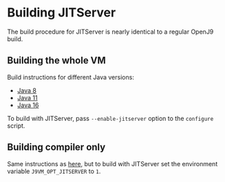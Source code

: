 <!--
Copyright (c) 2018, 2021 IBM Corp. and others

This program and the accompanying materials are made available under
the terms of the Eclipse Public License 2.0 which accompanies this
distribution and is available at https://www.eclipse.org/legal/epl-2.0/
or the Apache License, Version 2.0 which accompanies this distribution and
is available at https://www.apache.org/licenses/LICENSE-2.0.

This Source Code may also be made available under the following
Secondary Licenses when the conditions for such availability set
forth in the Eclipse Public License, v. 2.0 are satisfied: GNU
General Public License, version 2 with the GNU Classpath
Exception [1] and GNU General Public License, version 2 with the
OpenJDK Assembly Exception [2].

[1] https://www.gnu.org/software/classpath/license.html
[2] https://openjdk.org/legal/assembly-exception.html

SPDX-License-Identifier: EPL-2.0 OR Apache-2.0 OR GPL-2.0 WITH Classpath-exception-2.0 OR LicenseRef-GPL-2.0 WITH Assembly-exception
-->

# Building JITServer

The build procedure for JITServer is nearly identical to a regular OpenJ9 build.

## Building the whole VM

Build instructions for different Java versions:

- [Java 8](../../build-instructions/Build_Instructions_V8.md)
- [Java 11](../../build-instructions/Build_Instructions_V11.md)
- [Java 16](../../build-instructions/Build_Instructions_V16.md)

To build with JITServer, pass `--enable-jitserver` option to the `configure` script.

## Building compiler only

Same instructions as [here](../../build-instructions/Build_Compiler_Only.md),
but to build with JITServer set the environment variable `J9VM_OPT_JITSERVER` to `1`.
